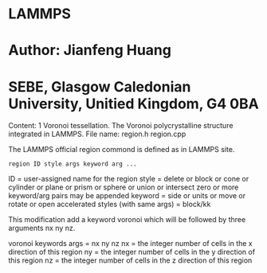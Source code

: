 # LAMMPS
# Author: Jianfeng Huang
# SEBE, Glasgow Caledonian University, Unitied Kingdom, G4 0BA

Content:
1 Voronoi tessellation.
The Voronoi polycrystalline structure integrated in LAMMPS.
File name:
region.h
region.cpp

The LAMMPS official region commond is defined as in LAMMPS site.


	region ID style args keyword arg ...



 ID = user-assigned name for the region
 style = delete or block or cone or cylinder or plane or prism or sphere or union or intersect
    zero or more keyword/arg pairs may be appended
 keyword = side or units or move or rotate or open
    accelerated styles (with same args) = block/kk



This modification add a keyword voronoi which will be followed by three arguments nx ny nz.


voronoi keywords args = nx ny nz
	nx = the integer number of cells in the x direction of this region
	ny = the integer number of cells in the y direction of this region
	nz = the integer number of cells in the z direction of this region

